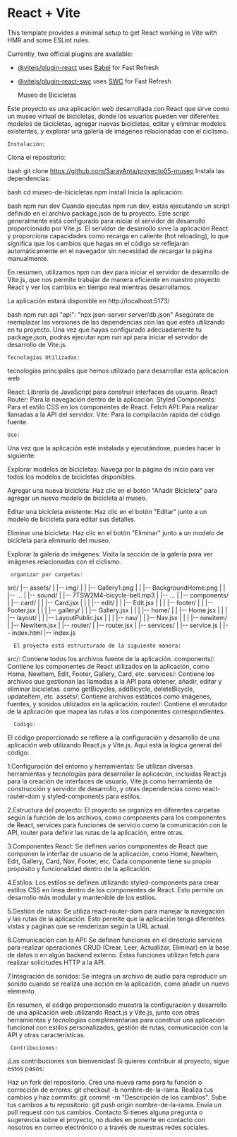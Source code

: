 # React + Vite

This template provides a minimal setup to get React working in Vite with HMR and some ESLint rules.

Currently, two official plugins are available:

- [@vitejs/plugin-react](https://github.com/vitejs/vite-plugin-react/blob/main/packages/plugin-react/README.md) uses [Babel](https://babeljs.io/) for Fast Refresh
- [@vitejs/plugin-react-swc](https://github.com/vitejs/vite-plugin-react-swc) uses [SWC](https://swc.rs/) for Fast Refresh


     Museo de Bicicletas

Este proyecto es una aplicación web desarrollada con React que sirve como un museo virtual de bicicletas, donde los usuarios pueden ver diferentes modelos de bicicletas, agregar nuevas bicicletas, editar y eliminar modelos existentes, y explorar una galería de imágenes relacionadas con el ciclismo.

    Instalación:

Clona el repositorio:

bash
git clone https://github.com/SarayAnta/proyecto05-museo
Instala las dependencias:

bash
cd museo-de-bicicletas
npm install
Inicia la aplicación:

bash
npm run dev
Cuando ejecutas npm run dev, estás ejecutando un script definido en el archivo package.json de tu proyecto. Este script generalmente está configurado para iniciar el servidor de desarrollo proporcionado por Vite.js. El servidor de desarrollo sirve la aplicación React y proporciona capacidades como recarga en caliente (hot reloading), lo que significa que los cambios que hagas en el código se reflejarán automáticamente en el navegador sin necesidad de recargar la página manualmente.

En resumen, utilizamos npm run dev para iniciar el servidor de desarrollo de Vite.js, que nos permite trabajar de manera eficiente en nuestro proyecto React y ver los cambios en tiempo real mientras desarrollamos.

La aplicación estará disponible en http://localhost:5173/

bash
npm run api
"api": "npx json-server server/db.json"
Asegúrate de reemplazar las versiones de las dependencias con las que estés utilizando en tu proyecto. Una vez que hayas configurado adecuadamente tu package.json, podrás ejecutar npm run api para iniciar el servidor de desarrollo de Vite.js.

    Tecnologías Utilizadas:

tecnologías principales que hemos utilizado para desarrollar esta aplicacion web

React: Librería de JavaScript para construir interfaces de usuario.
React Router: Para la navegación dentro de la aplicación.
Styled Components: Para el estilo CSS en los componentes de React.
Fetch API: Para realizar llamadas a la API del servidor.
Vite: Para la compilación rápida del código fuente.


    Uso:

Una vez que la aplicación esté instalada y ejecutándose, puedes hacer lo siguiente:

Explorar modelos de bicicletas: Navega por la página de inicio para ver todos los modelos de bicicletas disponibles.

Agregar una nueva bicicleta: Haz clic en el botón "Añadir Bicicleta" para agregar un nuevo modelo de bicicleta al museo.

Editar una bicicleta existente: Haz clic en el botón "Editar" junto a un modelo de bicicleta para editar sus detalles.

Eliminar una bicicleta: Haz clic en el botón "Eliminar" junto a un modelo de bicicleta para eliminarlo del museo.

Explorar la galería de imágenes: Visita la sección de la galería para ver imágenes relacionadas con el ciclismo.


     organizar por carpetas: 

src/
|-- assets/
|   |-- img/
|   |   |-- Gallery1.png
|   |   |-- BackgroundHome.png
|   |   |-- ...
|   |-- sound/
|       |-- 7TSW2M4-bicycle-bell.mp3
|       |-- ...
|
|-- components/
|   |-- card/
|   |   |-- Card.jsx
|   |
|   |-- edit/
|   |   |-- Edit.jsx
|   |
|   |-- footer/
|   |   |-- Footer.jsx
|   |
|   |-- gallery/
|   |   |-- Gallery.jsx
|   |
|   |-- home/
|   |   |-- Home.jsx
|   |
|   |-- layout/
|   |   |-- LayoutPublic.jsx
|   |
|   |-- nav/
|   |   |-- Nav.jsx
|   |
|   |-- newitem/
|       |-- NewItem.jsx
|
|-- router/
|   |-- router.jsx
|
|-- services/
|   |-- service.js
|
|-- index.html
|-- index.js


      El proyecto está estructurado de la siguiente manera:

src/: Contiene todos los archivos fuente de la aplicación.
components/: Contiene los componentes de React utilizados en la aplicación, como Home, NewItem, Edit, Footer, Gallery, Card, etc.
services/: Contiene los archivos que gestionan las llamadas a la API para obtener, añadir, editar y eliminar bicicletas. como getBicycles, addBicycle, deleteBicycle, updateItem, etc.
assets/: Contiene archivos estáticos como imágenes, fuentes, y sonidos utilizados en la aplicación.
router/: Contiene el enrutador de la aplicación que mapea las rutas a los componentes correspondientes.


      Codigo:

El código proporcionado se refiere a la configuración y desarrollo de una aplicación web utilizando React.js y Vite.js. Aquí está la lógica general del código:

1.Configuración del entorno y herramientas: Se utilizan diversas herramientas y tecnologías para desarrollar la aplicación, incluidas React.js para la creación de interfaces de usuario, Vite.js como herramienta de construcción y servidor de desarrollo, y otras dependencias como react-router-dom y styled-components para estilos.

2.Estructura del proyecto: El proyecto se organiza en diferentes carpetas según la función de los archivos, como components para los componentes de React, services para funciones de servicio como la comunicación con la API, router para definir las rutas de la aplicación, entre otras.

3.Componentes React: Se definen varios componentes de React que componen la interfaz de usuario de la aplicación, como Home, NewItem, Edit, Gallery, Card, Nav, Footer, etc. Cada componente tiene su propio propósito y funcionalidad dentro de la aplicación.

4.Estilos: Los estilos se definen utilizando styled-components para crear estilos CSS en línea dentro de los componentes de React. Esto permite un desarrollo más modular y mantenible de los estilos.

5.Gestión de rutas: Se utiliza react-router-dom para manejar la navegación y las rutas de la aplicación. Esto permite que la aplicación tenga diferentes vistas y páginas que se renderizan según la URL actual.

6.Comunicación con la API: Se definen funciones en el directorio services para realizar operaciones CRUD (Crear, Leer, Actualizar, Eliminar) en la base de datos o en algún backend externo. Estas funciones utilizan fetch para realizar solicitudes HTTP a la API.

7.Integración de sonidos: Se integra un archivo de audio para reproducir un sonido cuando se realiza una acción en la aplicación, como añadir un nuevo elemento.

En resumen, el código proporcionado muestra la configuración y desarrollo de una aplicación web utilizando React.js y Vite.js, junto con otras herramientas y tecnologías complementarias para construir una aplicación funcional con estilos personalizados, gestión de rutas, comunicación con la API y otras características.

     Contribuciones:

¡Las contribuciones son bienvenidas! Si quieres contribuir al proyecto, sigue estos pasos:

Haz un fork del repositorio.
Crea una nueva rama para tu función o corrección de errores: git checkout -b nombre-de-la-rama.
Realiza tus cambios y haz commits: git commit -m "Descripción de los cambios".
Sube tus cambios a tu repositorio: git push origin nombre-de-la-rama.
Envía un pull request con tus cambios.
Contacto
Si tienes alguna pregunta o sugerencia sobre el proyecto, no dudes en ponerte en contacto con nosotros en correo electrónico o a través de nuestras redes sociales.

